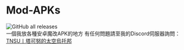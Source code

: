 # Mod-APKs
![GitHub all releases](https://img.shields.io/github/downloads/TN-TechNoob/Mod-APKs/total?style=for-the-badge&logo=github&label=%E8%A8%AD%E5%AE%9A%E6%AA%94%E7%B8%BD%E4%B8%8B%E8%BC%89%E6%95%B8)  
一個我放各種安卓魔改APK的地方 
有任何問題請至我的Discord伺服器詢問：[TNSU丨塔可努的太空烏托邦](https://discord.gg/Yj9WH3P8RN)
